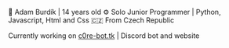 👦 Adam Burdík | 14 years old
⚙️ Solo Junior Programmer | Python, Javascript, Html and Css
🇨🇿 From Czech Republic

Currently working on [c0re-bot.tk](http://c0re-bot.tk) | Discord bot and website


